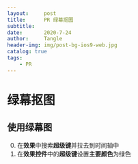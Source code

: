 ```yaml
---
layout:     post
title:      PR 绿幕抠图
subtitle:   
date:       2020-7-24
author:     Tangle
header-img: img/post-bg-ios9-web.jpg
catalog: true
tags:
    - PR
---
```


# 绿幕抠图

## 使用绿幕图

0. 在**效果**中搜索**超级键**并拉去到时间轴中
0. 在**效果控件**中的**超级键**设置**主要颜色**为绿色
